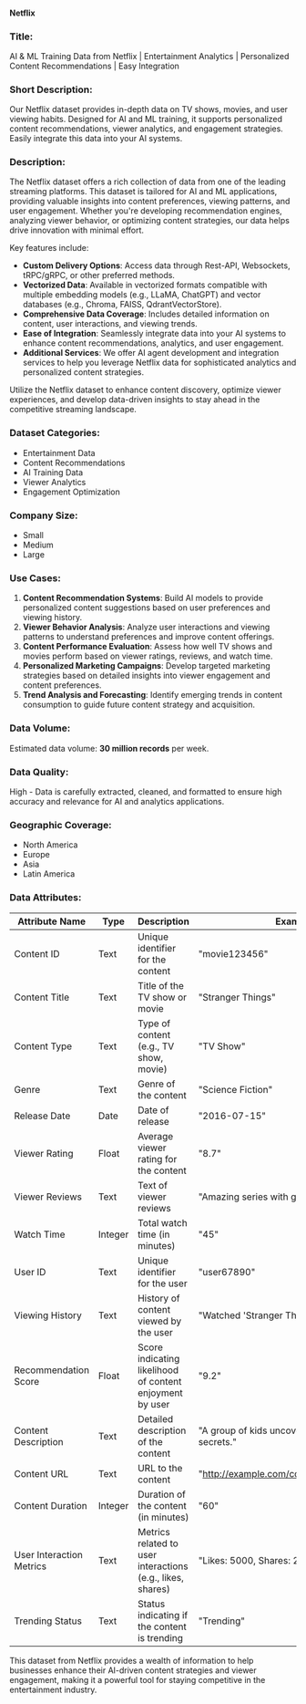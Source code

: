 #### Netflix

### Title:
AI & ML Training Data from Netflix | Entertainment Analytics | Personalized Content Recommendations | Easy Integration

### Short Description:
Our Netflix dataset provides in-depth data on TV shows, movies, and user viewing habits. Designed for AI and ML training, it supports personalized content recommendations, viewer analytics, and engagement strategies. Easily integrate this data into your AI systems.

### Description:
The Netflix dataset offers a rich collection of data from one of the leading streaming platforms. This dataset is tailored for AI and ML applications, providing valuable insights into content preferences, viewing patterns, and user engagement. Whether you're developing recommendation engines, analyzing viewer behavior, or optimizing content strategies, our data helps drive innovation with minimal effort.

Key features include:
- **Custom Delivery Options**: Access data through Rest-API, Websockets, tRPC/gRPC, or other preferred methods.
- **Vectorized Data**: Available in vectorized formats compatible with multiple embedding models (e.g., LLaMA, ChatGPT) and vector databases (e.g., Chroma, FAISS, QdrantVectorStore).
- **Comprehensive Data Coverage**: Includes detailed information on content, user interactions, and viewing trends.
- **Ease of Integration**: Seamlessly integrate data into your AI systems to enhance content recommendations, analytics, and user engagement.
- **Additional Services**: We offer AI agent development and integration services to help you leverage Netflix data for sophisticated analytics and personalized content strategies.

Utilize the Netflix dataset to enhance content discovery, optimize viewer experiences, and develop data-driven insights to stay ahead in the competitive streaming landscape.

### Dataset Categories:
- Entertainment Data
- Content Recommendations
- AI Training Data
- Viewer Analytics
- Engagement Optimization

### Company Size:
- Small
- Medium
- Large

### Use Cases:
1. **Content Recommendation Systems**: Build AI models to provide personalized content suggestions based on user preferences and viewing history.
2. **Viewer Behavior Analysis**: Analyze user interactions and viewing patterns to understand preferences and improve content offerings.
3. **Content Performance Evaluation**: Assess how well TV shows and movies perform based on viewer ratings, reviews, and watch time.
4. **Personalized Marketing Campaigns**: Develop targeted marketing strategies based on detailed insights into viewer engagement and content preferences.
5. **Trend Analysis and Forecasting**: Identify emerging trends in content consumption to guide future content strategy and acquisition.

### Data Volume:
Estimated data volume: **30 million records** per week.

### Data Quality:
High - Data is carefully extracted, cleaned, and formatted to ensure high accuracy and relevance for AI and analytics applications.

### Geographic Coverage:
- North America
- Europe
- Asia
- Latin America

### Data Attributes:

| Attribute Name           | Type    | Description                                               | Example                                        |
|--------------------------|---------|-----------------------------------------------------------|------------------------------------------------|
| Content ID               | Text    | Unique identifier for the content                        | "movie123456"                                  |
| Content Title            | Text    | Title of the TV show or movie                            | "Stranger Things"                             |
| Content Type             | Text    | Type of content (e.g., TV show, movie)                   | "TV Show"                                     |
| Genre                    | Text    | Genre of the content                                     | "Science Fiction"                             |
| Release Date             | Date    | Date of release                                          | "2016-07-15"                                  |
| Viewer Rating            | Float   | Average viewer rating for the content                    | "8.7"                                         |
| Viewer Reviews           | Text    | Text of viewer reviews                                   | "Amazing series with great character depth."  |
| Watch Time               | Integer | Total watch time (in minutes)                            | "45"                                          |
| User ID                  | Text    | Unique identifier for the user                           | "user67890"                                   |
| Viewing History          | Text    | History of content viewed by the user                    | "Watched 'Stranger Things', 'Dark'."          |
| Recommendation Score     | Float   | Score indicating likelihood of content enjoyment by user | "9.2"                                         |
| Content Description      | Text    | Detailed description of the content                      | "A group of kids uncover supernatural secrets."|
| Content URL              | Text    | URL to the content                                       | "http://example.com/content/movie123456"     |
| Content Duration         | Integer | Duration of the content (in minutes)                      | "60"                                          |
| User Interaction Metrics | Text    | Metrics related to user interactions (e.g., likes, shares)| "Likes: 5000, Shares: 2000"                  |
| Trending Status          | Text    | Status indicating if the content is trending             | "Trending"                                    |

This dataset from Netflix provides a wealth of information to help businesses enhance their AI-driven content strategies and viewer engagement, making it a powerful tool for staying competitive in the entertainment industry.